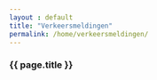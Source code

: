 ```yaml
---
layout : default
title: "Verkeersmeldingen"
permalink: /home/verkeersmeldingen/
---
```




<div class="container">
        <div class="row">
                <div class="col-xs-12 block_top wrapper_3">
                        <h3 class="text-center padding-block">{{ page.title }}</h3>
                </div>
        </div>
        <section>
                <div class="row row_background">
                        <section class="page">
                                <div class="loader"></div>
                        </section>
                </div>
        </section><!-- end container -->
        <section>
                <div class="row">
                        <div class="col-xs-12 block_bottom wrapper_2">
                        </div>
                </div>
        </section>
</div>